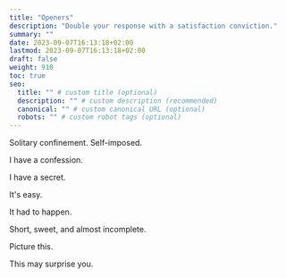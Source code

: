 ```yaml
---
title: "Openers"
description: "Double your response with a satisfaction conviction."
summary: ""
date: 2023-09-07T16:13:18+02:00
lastmod: 2023-09-07T16:13:18+02:00
draft: false
weight: 910
toc: true
seo:
  title: "" # custom title (optional)
  description: "" # custom description (recommended)
  canonical: "" # custom canonical URL (optional)
  robots: "" # custom robot tags (optional)
---
```


Solitary confinement. Self-imposed.

I have a confession.

I have a secret.

It's easy.

It had to happen.

Short, sweet, and almost incomplete.

Picture this.

This may surprise you.
